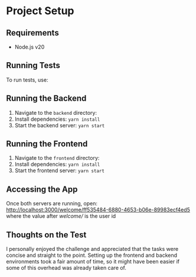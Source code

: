 # Project Setup

## Requirements
- Node.js v20  

## Running Tests
To run tests, use:  

## Running the Backend
1. Navigate to the `backend` directory:  
2. Install dependencies:  `yarn install`
3. Start the backend server:  `yarn start`



## Running the Frontend
1. Navigate to the `frontend` directory:  
2. Install dependencies:  `yarn install`
3. Start the frontend server:  `yarn start`


## Accessing the App
Once both servers are running, open:  
[http://localhost:3000/welcome/ff535484-6880-4653-b06e-89983ecf4ed5](http://localhost:3000/welcome/ff535484-6880-4653-b06e-89983ecf4ed5)
where the value after *welcome/* is the user id

## Thoughts on the Test
I personally enjoyed the challenge and appreciated that the tasks were concise and straight to the point. Setting up the frontend and backend environments took a fair amount of time, so it might have been easier if some of this overhead was already taken care of.

